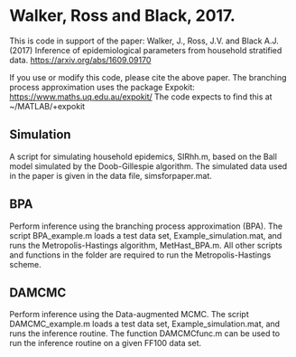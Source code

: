 # Walker, Ross and Black, 2017.

This is code in support of the paper: Walker, J., Ross, J.V. and Black A.J. (2017) Inference of epidemiological parameters from household stratified data. https://arxiv.org/abs/1609.09170

If you use or modify this code, please cite the above paper. 
The branching process approximation uses the package Expokit: https://www.maths.uq.edu.au/expokit/
The code expects to find this at ~/MATLAB/+expokit 


## Simulation

A script for simulating household epidemics, SIRhh.m, based on the Ball model simulated by the Doob-Gillespie algorithm.
The simulated data used in the paper is given in the data file, simsforpaper.mat.

## BPA

Perform inference using the branching process approximation (BPA).
The script BPA_example.m loads a test data set, Example_simulation.mat, and runs the Metropolis-Hastings algorithm, MetHast_BPA.m.
 All other scripts and functions in the folder are required to run the Metropolis-Hastings scheme.

## DAMCMC

Perform inference using the Data-augmented MCMC. 
The script DAMCMC_example.m loads a test data set, Example_simulation.mat, and runs the inference routine.
The function DAMCMCfunc.m can be used to run the inference routine on a given FF100 data set.